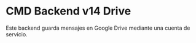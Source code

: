 # CMD Backend v14 Drive

Este backend guarda mensajes en Google Drive mediante una cuenta de servicio.
